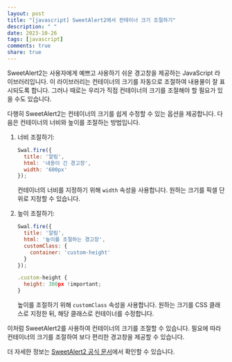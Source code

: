 ```yaml
---
layout: post
title: "[javascript] SweetAlert2에서 컨테이너 크기 조절하기"
description: " "
date: 2023-10-26
tags: [javascript]
comments: true
share: true
---
```


SweetAlert2는 사용자에게 예쁘고 사용하기 쉬운 경고창을 제공하는 JavaScript 라이브러리입니다. 이 라이브러리는 컨테이너의 크기를 자동으로 조절하여 내용물이 잘 표시되도록 합니다. 그러나 때로는 우리가 직접 컨테이너의 크기를 조절해야 할 필요가 있을 수도 있습니다.

다행히 SweetAlert2는 컨테이너의 크기를 쉽게 수정할 수 있는 옵션을 제공합니다. 다음은 컨테이너의 너비와 높이를 조절하는 방법입니다.

1.  너비 조절하기:
    
    ```javascript
    Swal.fire({
      title: '알림',
      html: '내용이 긴 경고창',
      width: '600px'
    });
    ```

    컨테이너의 너비를 지정하기 위해 `width` 속성을 사용합니다. 원하는 크기를 픽셀 단위로 지정할 수 있습니다.

2. 높이 조절하기:

    ```javascript
    Swal.fire({
      title: '알림',
      html: '높이를 조절하는 경고창',
      customClass: {
        container: 'custom-height'
      }
    });

    .custom-height {
      height: 300px !important;
    }
    ```

    높이를 조절하기 위해 `customClass` 속성을 사용합니다. 원하는 크기를 CSS 클래스로 지정한 뒤, 해당 클래스로 컨테이너를 수정합니다.

이처럼 SweetAlert2를 사용하여 컨테이너의 크기를 조절할 수 있습니다. 필요에 따라 컨테이너의 크기를 조절하여 보다 편리한 경고창을 제공할 수 있습니다.

더 자세한 정보는 [SweetAlert2 공식 문서](https://sweetalert2.github.io/)에서 확인할 수 있습니다.